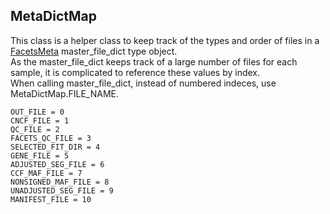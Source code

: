 ## MetaDictMap

This class is a helper class to keep track of the types and order of files in a [FacetsMeta](facetsmeta.md) master_file_dict type object.  
As the master_file_dict keeps track of a large number of files for each sample, it is complicated to reference these values by index.  
When calling master_file_dict, instead of numbered indeces, use MetaDictMap.FILE_NAME.

```
OUT_FILE = 0
CNCF_FILE = 1
QC_FILE = 2
FACETS_QC_FILE = 3
SELECTED_FIT_DIR = 4
GENE_FILE = 5
ADJUSTED_SEG_FILE = 6
CCF_MAF_FILE = 7
NONSIGNED_MAF_FILE = 8
UNADJUSTED_SEG_FILE = 9
MANIFEST_FILE = 10
```
